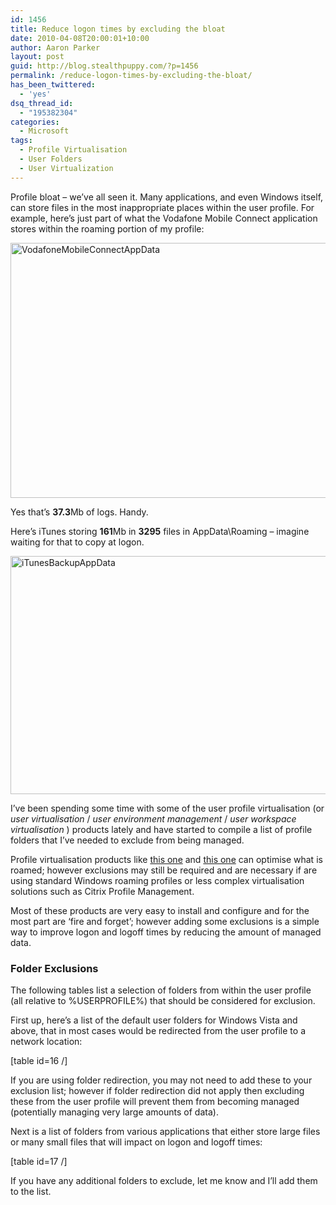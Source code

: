 ```yaml
---
id: 1456
title: Reduce logon times by excluding the bloat
date: 2010-04-08T20:00:01+10:00
author: Aaron Parker
layout: post
guid: http://blog.stealthpuppy.com/?p=1456
permalink: /reduce-logon-times-by-excluding-the-bloat/
has_been_twittered:
  - 'yes'
dsq_thread_id:
  - "195382304"
categories:
  - Microsoft
tags:
  - Profile Virtualisation
  - User Folders
  - User Virtualization
---
```

Profile bloat – we’ve all seen it. Many applications, and even Windows itself, can store files in the most inappropriate places within the user profile. For example, here’s just part of what the Vodafone Mobile Connect application stores within the roaming portion of my profile:

[<img style="border-right-width: 0px; display: inline; border-top-width: 0px; border-bottom-width: 0px; border-left-width: 0px" title="VodafoneMobileConnectAppData" border="0" alt="VodafoneMobileConnectAppData" src="http://stealthpuppy.com/wp-content/uploads/2010/04/VodafoneMobileConnectAppData_thumb.png" width="660" height="408" />](http://stealthpuppy.com/wp-content/uploads/2010/04/VodafoneMobileConnectAppData.png) 

Yes that’s **37.3**Mb of logs. Handy.

Here’s iTunes storing **161**Mb in **3295** files in AppData\Roaming – imagine waiting for that to copy at logon.

[<img style="border-right-width: 0px; display: inline; border-top-width: 0px; border-bottom-width: 0px; border-left-width: 0px" title="iTunesBackupAppData" border="0" alt="iTunesBackupAppData" src="http://stealthpuppy.com/wp-content/uploads/2010/04/iTunesBackupAppData_thumb.png" width="660" height="381" />](http://stealthpuppy.com/wp-content/uploads/2010/04/iTunesBackupAppData.png) 

I’ve been spending some time with some of the user profile virtualisation (or _user virtualisation_ / _user environment management_ / _user workspace virtualisation_ ) products lately and have started to compile a list of profile folders that I’ve needed to exclude from being managed.

Profile virtualisation products like [this one](http://www.appsense.com/products/environmentmanager/) and [this one](http://www.ressoftware.com/pm-products.aspx?PageID=174) can optimise what is roamed; however exclusions may still be required and are necessary if are using standard Windows roaming profiles or less complex virtualisation solutions such as Citrix Profile Management.

Most of these products are very easy to install and configure and for the most part are ‘fire and forget’; however adding some exclusions is a simple way to improve logon and logoff times by reducing the amount of managed data.

### Folder Exclusions

The following tables list a selection of folders from within the user profile (all relative to %USERPROFILE%) that should be considered for exclusion.

First up, here’s a list of the default user folders for Windows Vista and above, that in most cases would be redirected from the user profile to a network location:

[table id=16 /]

If you are using folder redirection, you may not need to add these to your exclusion list; however if folder redirection did not apply then excluding these from the user profile will prevent them from becoming managed (potentially managing very large amounts of data).

Next is a list of folders from various applications that either store large files or many small files that will impact on logon and logoff times:

[table id=17 /]

If you have any additional folders to exclude, let me know and I’ll add them to the list.